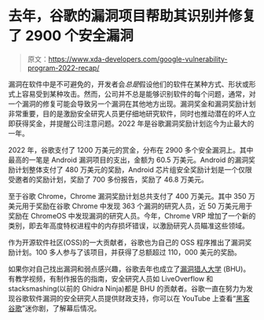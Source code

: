 # 去年，谷歌的漏洞项目帮助其识别并修复了 2900 个安全漏洞

> 原文：<https://www.xda-developers.com/google-vulnerability-program-2022-recap/>

漏洞在软件中是不可避免的，开发者会*总是*假设他们的软件在某种方式、形状或形式上容易受到某种攻击。然而，公司并不总是能够识别软件的每个问题，通常，对一个漏洞的修复可能会导致另一个漏洞在其他地方出现。漏洞奖金和漏洞奖励计划非常重要，目的是激励安全研究人员更仔细地研究软件，同时也推动潜在的坏人立即获得奖金，并提醒公司注意问题。2022 年是谷歌漏洞奖励计划迄今为止最大的一年。

2022 年，谷歌支付了 1200 万美元的赏金，分布在 2900 多个安全漏洞上。其中最高的一笔是 Android 漏洞项目的支出，金额为 60.5 万美元。Android 的漏洞奖励计划整体支付了 480 万美元的奖励，Android 芯片组安全奖励计划是一个仅限受邀者的奖励计划，奖励了 700 多份报告，奖励了 46.8 万美元。

至于谷歌 Chrome，Chrome 漏洞奖励计划总共支付了 400 万美元。其中 350 万美元用于奖励在谷歌 Chrome 中发现 363 个漏洞的研究人员，近 50 万美元用于奖励在 ChromeOS 中发现漏洞的研究人员。今年，Chrome VRP 增加了一个新的类别，即去年高度特权进程中的内存损坏错误，以激励研究人员瞄准这些领域。

作为开源软件社区(OSS)的一大贡献者，谷歌也为自己的 OSS 程序推出了漏洞奖励计划。100 多人参与了该项目，并获得了总额超过 110，000 美元的奖励。

如果你对自己找出漏洞和弱点感兴趣，谷歌去年也成立了[漏洞猎人大学](https://bughunters.google.com/learn) (BHU)。有教学视频，有制作报告的指南，安全研究人员如 LiveOverflow 和 stacksmashing(以前的 Ghidra Ninja)都是 BHU 的贡献者。谷歌一直在努力为发现谷歌软件漏洞的安全研究人员提供财政支持，你可以在 YouTube 上查看“[黑客谷歌](https://www.youtube.com/playlist?list=PL590L5WQmH8dsxxz7ooJAgmijwOz0lh2H)”迷你剧，了解幕后情况。